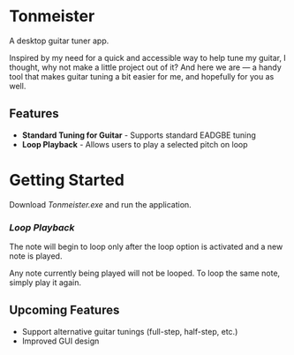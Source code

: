 # Tonmeister
A desktop guitar tuner app. 

Inspired by my need for a quick and accessible way to help tune my guitar, I thought, why not make a little project out of it? And here we are — a handy tool that makes guitar tuning a bit easier for me, and hopefully for you as well.

## Features
- __Standard Tuning for Guitar__ - Supports standard EADGBE tuning
- __Loop Playback__ - Allows users to play a selected pitch on loop

# Getting Started
Download _Tonmeister.exe_ and run the application. 

### _Loop Playback_
The note will begin to loop only after the loop option is activated and a new note is played. 

Any note currently being played will not be looped. To loop the same note, simply play it again.

## Upcoming Features
- Support alternative guitar tunings (full-step, half-step, etc.)
- Improved GUI design